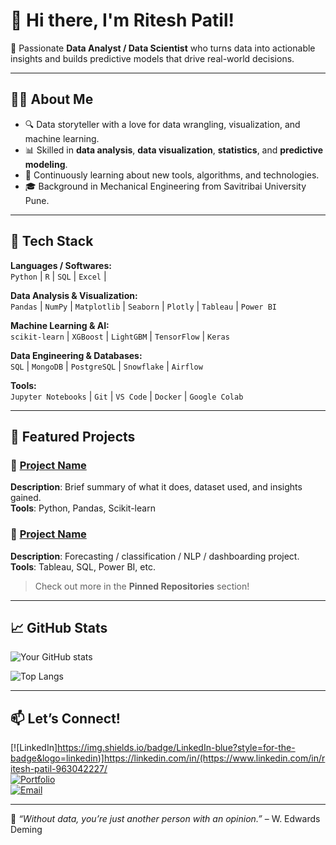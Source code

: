 # 👋 Hi there, I'm Ritesh Patil!

🎯 Passionate **Data Analyst / Data Scientist** who turns data into actionable insights and builds predictive models that drive real-world decisions.

---

## 👨‍💻 About Me

- 🔍 Data storyteller with a love for data wrangling, visualization, and machine learning.
- 📊 Skilled in **data analysis**, **data visualization**, **statistics**, and **predictive modeling**.
- 🧠 Continuously learning about new tools, algorithms, and technologies.
- 🎓 Background in Mechanical Engineering from Savitribai University Pune.

---

## 🧰 Tech Stack

**Languages / Softwares:**  
`Python` | `R` | `SQL` |  `Excel` |  

**Data Analysis & Visualization:**  
`Pandas` | `NumPy` | `Matplotlib` | `Seaborn` | `Plotly` | `Tableau` | `Power BI`  

**Machine Learning & AI:**  
`scikit-learn` | `XGBoost` | `LightGBM` | `TensorFlow` | `Keras`  

**Data Engineering & Databases:**  
`SQL` | `MongoDB` | `PostgreSQL` | `Snowflake` | `Airflow`  

**Tools:**  
`Jupyter Notebooks` | `Git` | `VS Code` | `Docker` | `Google Colab`

---

## 📂 Featured Projects

### 🔹 [Project Name](Link-to-Repo)
**Description**: Brief summary of what it does, dataset used, and insights gained.  
**Tools**: Python, Pandas, Scikit-learn

### 🔹 [Project Name](Link-to-Repo)
**Description**: Forecasting / classification / NLP / dashboarding project.  
**Tools**: Tableau, SQL, Power BI, etc.

> Check out more in the **Pinned Repositories** section!

---

## 📈 GitHub Stats

![Your GitHub stats](https://github-readme-stats.vercel.app/api?username=yourusername&show_icons=true&hide_title=true&theme=default)

![Top Langs](https://github-readme-stats.vercel.app/api/top-langs/?username=yourusername&layout=compact&theme=default)

---

## 📫 Let’s Connect!

[![LinkedIn]https://img.shields.io/badge/LinkedIn-blue?style=for-the-badge&logo=linkedin)]https://linkedin.com/in/(https://www.linkedin.com/in/ritesh-patil-963042227/  
[![Portfolio](https://img.shields.io/badge/Portfolio-grey?style=for-the-badge&logo=google-chrome)](https://(https://github.com/RP1802/Portfolio).com)  
[![Email](https://img.shields.io/badge/Email-red?style=for-the-badge&logo=gmail)](mailto:riteshpatil1802@gmail.com)

---

🧠 *“Without data, you’re just another person with an opinion.”* – W. Edwards Deming  
